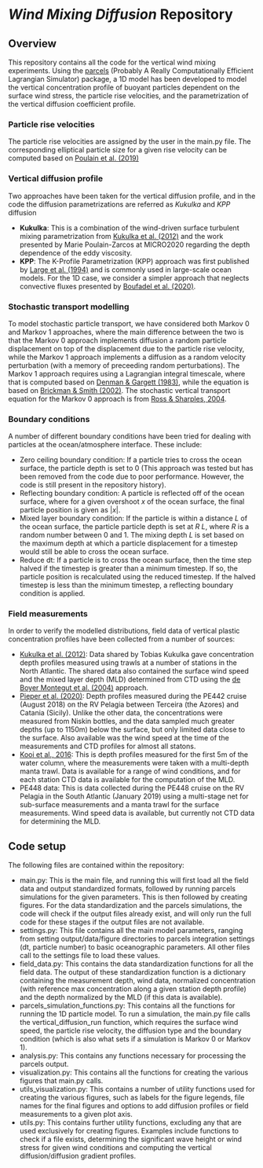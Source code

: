 # *Wind Mixing Diffusion* Repository

## Overview
This repository contains all the code for the vertical wind mixing experiments. Using the [parcels](http://oceanparcels.org/) (Probably A Really Computationally Efficient Lagrangian Simulator) package, a 1D model has been developed to model the vertical concentration profile of buoyant particles dependent on the surface wind stress, the particle rise velocities, and the parametrization of the vertical diffusion coefficient profile. 

### Particle rise velocities
The particle rise velocities are assigned by the user in the main.py file. The corresponding elliptical particle size for a given rise velocity can be computed based on [Poulain et al. (2019)](https://doi.org/10.1021/acs.est.8b05458)

### Vertical diffusion profile
Two approaches have been taken for the vertical diffusion profile, and in the code the diffusion parametrizations are referred as *Kukulka* and *KPP* diffusion
- **Kukulka**: This is a combination of the wind-driven surface turbulent mixing parametrization from [Kukulka et al. (2012)](https://doi.org/10.1029/2012GL051116) and the work presented by Marie Poulain-Zarcos at MICRO2020 regarding the depth dependence of the eddy viscosity.
- **KPP**: The K-Profile Parametrization (KPP) approach was first published by [Large et al. (1994)](https://doi.org/10.1029/94RG01872) and is commonly used in large-scale ocean models. For the 1D case, we consider a simpler approach that neglects convective fluxes presented by [Boufadel et al. (2020)](https://doi.org/10.1029/2019JC015727).

### Stochastic transport modelling
To model stochastic particle transport, we have considered both Markov 0 and Markov 1 approaches, where the main difference between the two is that the Markov 0 approach implements diffusion a random particle displacement on top of the displacement due to the particle rise velocity, while the Markov 1 approach implements a diffusion as a random velocity perturbation (with a memory of preceeding random perturbations). The Markov 1 approach requires using a Lagrangian integral timescale, where that is computed based on [Denman & Gargett (1983)](https://doi.org/10.4319/lo.1983.28.5.0801), while the equation is based on [Brickman & Smith (2002)](https://doi.org/10.1175/1520-0426(2002)019%3C0083:LSMICO%3E2.0.CO;2). The stochastic vertical transport equation for the Markov 0 approach is from [Ross & Sharples, 2004](https://doi.org/10.4319/lom.2004.2.289).

### Boundary conditions
A number of different boundary conditions have been tried for dealing with particles at the ocean/atmosphere interface. These include:
- Zero ceiling boundary condition: If a particle tries to cross the ocean surface, the particle depth is set to 0 (This approach was tested but has been removed from the code due to poor performance. However, the code is still present in the repository history).
- Reflecting boundary condition: A particle is reflected off of the ocean surface, where for a given overshoot *x* of the ocean surface, the final particle position is given as |*x*|.
- Mixed layer boundary condition: If the particle is within a distance *L* of the ocean surface, the particle particle depth is set at *R L*, where *R* is a random number between 0 and 1. The mixing depth $L$ is set based on the maximum depth at which a particle displacement for a timestep would still be able to cross the ocean surface.
- Reduce dt: If a particle is to cross the ocean surface, then the time step halved if the timestep is greater than a minimum timestep. If so, the particle position is recalculated using the reduced timestep. If the halved timestep is less than the minimum timestep, a reflecting boundary condition is applied.

### Field measurements
In order to verify the modelled distributions, field data of vertical plastic concentration profiles have been collected from a number of sources:
- [Kukulka et al. (2012)](https://doi.org/10.1029/2012GL051116): Data shared by Tobias Kukulka gave concentration depth profiles measured using trawls at a number of stations in the North Atlantic. The shared data also contained the surface wind speed and the mixed layer depth (MLD) determined from CTD using the [de Boyer Montegut et al. (2004)](https://doi.org/10.1029/2004JC002378) approach.
- [Pieper et al. (2020)](https://doi.org/10.1007/978-3-030-45909-3_21): Depth profiles measured during the PE442 cruise (August 2018) on the RV Pelagia between Terceira (the Azores) and Catania (Sicily). Unlike the other data, the concentrations were measured from Niskin bottles, and the data sampled much greater depths (up to 1150m) below the surface, but only limited data close to the surface. Also available was the wind speed at the time of the measurements and CTD profiles for almost all statons.
- [Kooi et al., 2016](https://doi.org/10.1038/srep33882): This is depth profiles measured for the first 5m of the water column, where the measurements were taken with a multi-depth manta trawl. Data is available for a range of wind conditions, and for each station CTD data is available for the computation of the MLD.
- PE448 data: This is data collected during the PE448 cruise on the RV Pelagia in the South Atlantic (January 2019) using a multi-stage net for sub-surface measurements and a manta trawl for the surface measurements. Wind speed data is available, but currently not CTD data for determining the MLD.


## Code setup
The following files are contained within the repository:
- main.py: This is the main file, and running this will first load all the field data and output standardized formats, followed by running parcels simulations for the given parameters. This is then followed by creating figures. For the data standardization and the parcels simulations, the code will check if the output files already exist, and will only run the full code for these stages if the output files are not available.
- settings.py: This file contains all the main model parameters, ranging from setting output/data/figure directories to parcels integration settings (dt, particle number) to basic oceanographic parameters. All other files call to the settings file to load these values.
- field_data.py: This contains the data standardization functions for all the field data. The output of these standardization function is a dictionary containing the measurement depth, wind data, normalized concentration (with reference max concentration along a given station depth profile) and the depth normalized by the MLD (if this data is available).
- parcels_simulation_functions.py: This contains all the functions for running the 1D particle model. To run a simulation, the main.py file calls the vertical_diffusion_run function, which requires the surface wind speed, the particle rise velocity, the diffusion type and the boundary condition (which is also what sets if a simulation is Markov 0 or Markov 1).
- analysis.py: This contains any functions necessary for processing the parcels output.
- visualization.py: This contains all the functions for creating the various figures that main.py calls.
- utils_visualization.py: This contains a number of utility functions used for creating the various figures, such as labels for the figure legends, file names for the final figures and options to add diffusion profiles or field measurements to a given plot axis.
- utils.py: This contains further utility functions, excluding any that are used exclusively for creating figures. Examples include functions to check if a file exists, determining the significant wave height or wind stress for given wind conditions and computing the vertical diffusion/diffusion gradient profiles.
